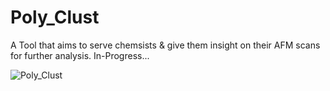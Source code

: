 # Poly_Clust

A Tool that aims to serve chemsists & give them insight on their AFM scans for further analysis. In-Progress...

![Poly_Clust](Poly_Clust/etc/POlyclust.png)

